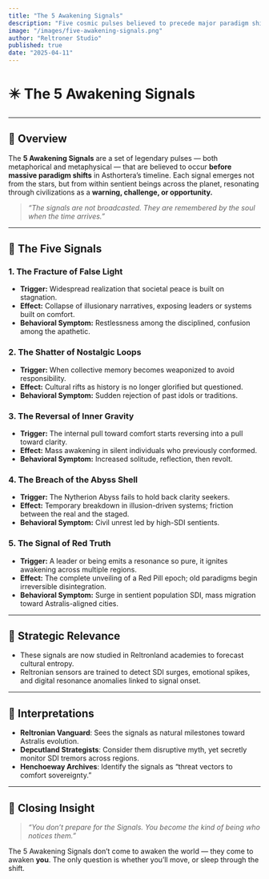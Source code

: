 ```yaml
---
title: "The 5 Awakening Signals"
description: "Five cosmic pulses believed to precede major paradigm shifts in Asthortera. Each signal is linked to a collapse of illusion and a rise in collective sentience."
image: "/images/five-awakening-signals.png"
author: "Reltroner Studio"
published: true
date: "2025-04-11"
---
```


# ✴️ The 5 Awakening Signals

---

## 🌌 Overview
The **5 Awakening Signals** are a set of legendary pulses — both metaphorical and metaphysical — that are believed to occur **before massive paradigm shifts** in Asthortera’s timeline. Each signal emerges not from the stars, but from within sentient beings across the planet, resonating through civilizations as a **warning, challenge, or opportunity.**

> _“The signals are not broadcasted. They are remembered by the soul when the time arrives.”_

---

## 🧭 The Five Signals

### 1. **The Fracture of False Light**
- **Trigger:** Widespread realization that societal peace is built on stagnation.
- **Effect:** Collapse of illusionary narratives, exposing leaders or systems built on comfort.
- **Behavioral Symptom:** Restlessness among the disciplined, confusion among the apathetic.

### 2. **The Shatter of Nostalgic Loops**
- **Trigger:** When collective memory becomes weaponized to avoid responsibility.
- **Effect:** Cultural rifts as history is no longer glorified but questioned.
- **Behavioral Symptom:** Sudden rejection of past idols or traditions.

### 3. **The Reversal of Inner Gravity**
- **Trigger:** The internal pull toward comfort starts reversing into a pull toward clarity.
- **Effect:** Mass awakening in silent individuals who previously conformed.
- **Behavioral Symptom:** Increased solitude, reflection, then revolt.

### 4. **The Breach of the Abyss Shell**
- **Trigger:** The Nytherion Abyss fails to hold back clarity seekers.
- **Effect:** Temporary breakdown in illusion-driven systems; friction between the real and the staged.
- **Behavioral Symptom:** Civil unrest led by high-SDI sentients.

### 5. **The Signal of Red Truth**
- **Trigger:** A leader or being emits a resonance so pure, it ignites awakening across multiple regions.
- **Effect:** The complete unveiling of a Red Pill epoch; old paradigms begin irreversible disintegration.
- **Behavioral Symptom:** Surge in sentient population SDI, mass migration toward Astralis-aligned cities.

---

## 🧠 Strategic Relevance
- These signals are now studied in Reltronland academies to forecast cultural entropy.
- Reltronian sensors are trained to detect SDI surges, emotional spikes, and digital resonance anomalies linked to signal onset.

---

## 📜 Interpretations
- **Reltronian Vanguard**: Sees the signals as natural milestones toward Astralis evolution.
- **Depcutland Strategists**: Consider them disruptive myth, yet secretly monitor SDI tremors across regions.
- **Henchoeway Archives**: Identify the signals as “threat vectors to comfort sovereignty.”

---

## 📌 Closing Insight
> _“You don’t prepare for the Signals. You become the kind of being who notices them.”_

The 5 Awakening Signals don’t come to awaken the world — they come to awaken **you**. The only question is whether you’ll move, or sleep through the shift.
